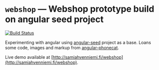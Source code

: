 # `webshop` — Webshop prototype build on angular seed project 

[![Build Status](https://travis-ci.org/spahvenn/webshop.svg?branch=master)](https://travis-ci.org/spahvenn/webshop)

Experimenting with angular using [angular-seed](https://github.com/angular/angular-seed) project as a base. Loans some code, images and markup from [angular-phonecat](https://github.com/angular/angular-phonecat).

Live demo available at [http://samiahvenniemi.fi/webshop](http://samiahvenniemi.fi/webshop).

